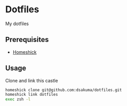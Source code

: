 # Dotfiles

My dotfiles

## Prerequisites

* [Homeshick](https://github.com/andsens/homeshick)

## Usage

Clone and link this castle

```bash
homeshick clone git@github.com:dsakuma/dotfiles.git
homeshick link dotfiles
exec zsh -l
```
